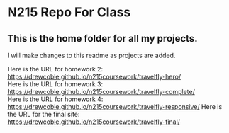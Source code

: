 # N215 Repo For Class

## This is the home folder for all my projects.

I will make changes to this readme as projects are added.

Here is the URL for homework 2: https://drewcoble.github.io/n215coursework/travelfly-hero/  
Here is the URL for homework 3: https://drewcoble.github.io/n215coursework/travelfly-complete/  
Here is the URL for homework 4: https://drewcoble.github.io/n215coursework/travelfly-responsive/
Here is the URL for the final site: https://drewcoble.github.io/n215coursework/travelfly-final/
